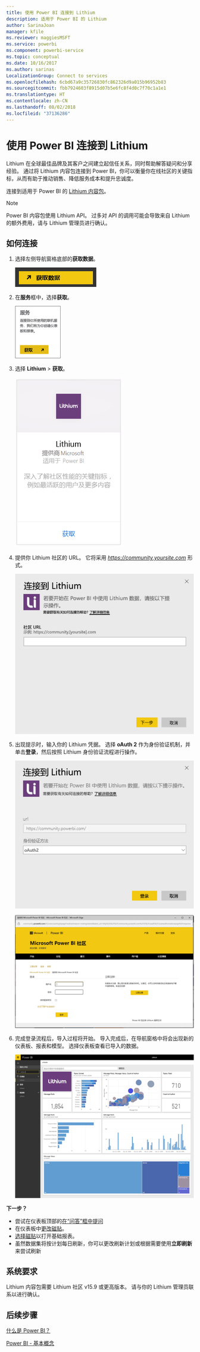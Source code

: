 ```yaml
---
title: 使用 Power BI 连接到 Lithium
description: 适用于 Power BI 的 Lithium
author: SarinaJoan
manager: kfile
ms.reviewer: maggiesMSFT
ms.service: powerbi
ms.component: powerbi-service
ms.topic: conceptual
ms.date: 10/16/2017
ms.author: sarinas
LocalizationGroup: Connect to services
ms.openlocfilehash: 6cbd67a9c35726830fc862326d9a015b96952b83
ms.sourcegitcommit: fbb7924603f8915d07b5e6fc8f4d0c7f70c1a1e1
ms.translationtype: HT
ms.contentlocale: zh-CN
ms.lasthandoff: 08/02/2018
ms.locfileid: "37136286"
---
```

# <a name="connect-to-lithium-with-power-bi"></a>使用 Power BI 连接到 Lithium
Lithium 在全球最佳品牌及其客户之间建立起信任关系，同时帮助解答疑问和分享经验。 通过将 Lithium 内容包连接到 Power BI，你可以衡量你在线社区的关键指标，从而有助于推动销售、降低服务成本和提升忠诚度。 

连接到适用于 Power BI 的 [Lithium 内容包](https://app.powerbi.com/getdata/services/lithium)。

>[!NOTE]
>Power BI 内容包使用 Lithium API。 过多对 API 的调用可能会导致来自 Lithium 的额外费用，请与 Lithium 管理员进行确认。

## <a name="how-to-connect"></a>如何连接
1. 选择左侧导航窗格底部的**获取数据**。
   
   ![](media/service-connect-to-lithium/pbi_getdata.png) 
2. 在**服务**框中，选择**获取**。
   
   ![](media/service-connect-to-lithium/pbi_getservices.png) 
3. 选择 **Lithium** \> **获取**。
   
   ![](media/service-connect-to-lithium/lithiumconnect.png)
4. 提供你 Lithium 社区的 URL。 它将采用 *https://community.yoursite.com* 形式。
   
   ![](media/service-connect-to-lithium/params.png)
5. 出现提示时，输入你的 Lithium 凭据。 选择 **oAuth 2** 作为身份验证机制，并单击**登录**，然后按照 Lithium 身份验证流程进行操作。
   
   ![](media/service-connect-to-lithium/creds.png)
   
   ![](media/service-connect-to-lithium/creds2.png)
6. 完成登录流程后，导入过程将开始。 导入完成后，在导航窗格中将会出现新的仪表板、报表和模型。 选择仪表板查看已导入的数据。
   
    ![](media/service-connect-to-lithium/lithium.png)

**下一步？**

* 尝试在仪表板顶部的[在“问答”框中提问](power-bi-q-and-a.md)
* 在仪表板中[更改磁贴](service-dashboard-edit-tile.md)。
* [选择磁贴](service-dashboard-tiles.md)以打开基础报表。
* 虽然数据集将按计划每日刷新，你可以更改刷新计划或根据需要使用**立即刷新**来尝试刷新

## <a name="system-requirements"></a>系统要求
Lithium 内容包需要 Lithium 社区 v15.9 或更高版本。 请与你的 Lithium 管理员联系以进行确认。

## <a name="next-steps"></a>后续步骤
[什么是 Power BI？](power-bi-overview.md)

[Power BI - 基本概念](service-basic-concepts.md)

